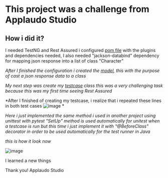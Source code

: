 # This project was a challenge from Applaudo Studio

## How i did it? 

I needed TestNG and Rest Assured i configured [pom file](/pom.xml) with the plugins and dependencies needed,
I also needed "jackson-databind" dependency for mapping json response into a list of class "Character"

*After I finished the configuration i created the [model](src/main/java/models/Character.java), this with the purpose of cast a json response data to a class*

*My next step was create my [testcase](src/test/java/ApplaudoStudioTest.java) class*
*this was a very challenging task because this was my first time seeing Rest Assured*

*After I finished of creating my testcase, i realize that i repeated these lines in both test cases ![image](https://user-images.githubusercontent.com/47786738/124062013-fb3d8b80-d9fd-11eb-997b-3f0c7f321fc0.png)
*

*Here i just implemented the same method i used in another project using unittest with pytest "SetUp" method is used automatically for unitest when a testcase is run*
*but this time i just implement it with "@BeforeClass" decorator in order to be used automatically for the test runner in Java*

*this is how it look now* 


![image](https://user-images.githubusercontent.com/47786738/124062443-c4b44080-d9fe-11eb-8d2e-caedd7c49aa1.png)

I learned a new things

Thank you! Applaudo Studio
